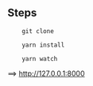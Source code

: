 ## Steps

        git clone
        
        yarn install
        
        yarn watch
        
==> http://127.0.0.1:8000